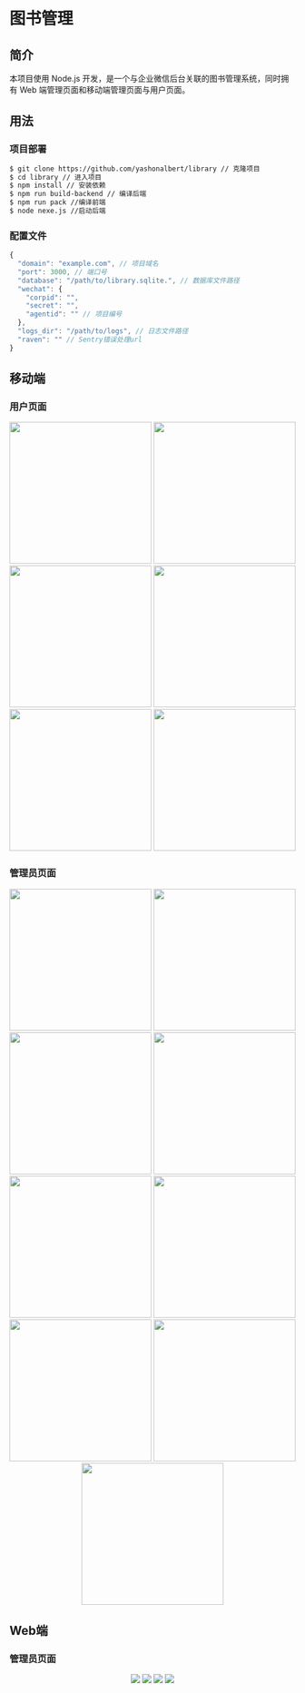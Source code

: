 # 图书管理

## 简介

本项目使用 Node.js 开发，是一个与企业微信后台关联的图书管理系统，同时拥有 Web 端管理页面和移动端管理页面与用户页面。

## 用法

### 项目部署

```sh
$ git clone https://github.com/yashonalbert/library // 克隆项目
$ cd library // 进入项目
$ npm install // 安装依赖
$ npm run build-backend // 编译后端
$ npm run pack //编译前端
$ node nexe.js //启动后端
```

### 配置文件

```js
{
  "domain": "example.com", // 项目域名
  "port": 3000, // 端口号
  "database": "/path/to/library.sqlite.", // 数据库文件路径
  "wechat": {
    "corpid": "",
    "secret": "",
    "agentid": "" // 项目编号
  },
  "logs_dir": "/path/to/logs", // 日志文件路径
  "raven": "" // Sentry错误处理url
}
```

## 移动端

### 用户页面
<p float="left" align="center">
  <img src="https://github.com/yashonalbert/szlibrary/blob/master/images/user.png" width="250">
  <img src="https://github.com/yashonalbert/szlibrary/blob/master/images/userBooks.png" width="250">
  <img src="https://github.com/yashonalbert/szlibrary/blob/master/images/book.png" width="250">
  <img src="https://github.com/yashonalbert/szlibrary/blob/master/images/userRecords.png" width="250">
  <img src="https://github.com/yashonalbert/szlibrary/blob/master/images/lent.png" width="250">
  <img src="https://github.com/yashonalbert/szlibrary/blob/master/images/recommend.png" width="250">
</p>

### 管理员页面

<p float="left" align="center">
  <img src="https://github.com/yashonalbert/szlibrary/blob/master/images/admin.png" width="250">
  <img src="https://github.com/yashonalbert/szlibrary/blob/master/images/setBook.png" width="250">
  <img src="https://github.com/yashonalbert/szlibrary/blob/master/images/adminBooks.png" width="250">
  <img src="https://github.com/yashonalbert/szlibrary/blob/master/images/msgLent.png" width="250">
  <img src="https://github.com/yashonalbert/szlibrary/blob/master/images/authorization.png" width="250">
  <img src="https://github.com/yashonalbert/szlibrary/blob/master/images/adminRecords.png" width="250">
  <img src="https://github.com/yashonalbert/szlibrary/blob/master/images/return.png" width="250">
  <img src="https://github.com/yashonalbert/szlibrary/blob/master/images/lentInfo.png" width="250">
  <img src="https://github.com/yashonalbert/szlibrary/blob/master/images/webCode.png" width="250">
</p>

## Web端

### 管理员页面

<p align="center">
  <img src="https://github.com/yashonalbert/szlibrary/blob/master/images/login.png">
  <img src="https://github.com/yashonalbert/szlibrary/blob/master/images/webBooks.png">
  <img src="https://github.com/yashonalbert/szlibrary/blob/master/images/batch.png">
  <img src="https://github.com/yashonalbert/szlibrary/blob/master/images/webRecords.png">
</p>
